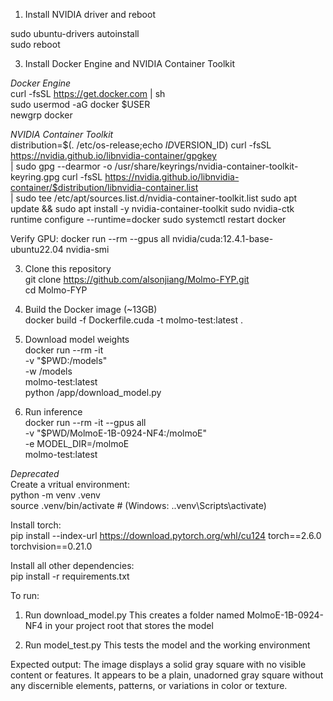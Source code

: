 1. Install NVIDIA driver and reboot
  
sudo ubuntu-drivers autoinstall  
sudo reboot  
  
3. Install Docker Engine and NVIDIA Container Toolkit
  
*Docker Engine*   
curl -fsSL https://get.docker.com | sh  
sudo usermod -aG docker $USER  
newgrp docker  

*NVIDIA Container Toolkit*  
distribution=$(. /etc/os-release;echo $ID$VERSION_ID)
curl -fsSL https://nvidia.github.io/libnvidia-container/gpgkey \
  | sudo gpg --dearmor -o /usr/share/keyrings/nvidia-container-toolkit-keyring.gpg
curl -fsSL https://nvidia.github.io/libnvidia-container/$distribution/libnvidia-container.list \
  | sudo tee /etc/apt/sources.list.d/nvidia-container-toolkit.list 
sudo apt update && sudo apt install -y nvidia-container-toolkit 
sudo nvidia-ctk runtime configure --runtime=docker 
sudo systemctl restart docker 
 
Verify GPU: 
docker run --rm --gpus all nvidia/cuda:12.4.1-base-ubuntu22.04 nvidia-smi 
 
3. Clone this repository  
git clone https://github.com/alsonjiang/Molmo-FYP.git  
cd Molmo-FYP 
 
4. Build the Docker image (~13GB)  
docker build -f Dockerfile.cuda -t molmo-test:latest . 
 
5. Download model weights   
docker run --rm -it \
  -v "$PWD:/models" \
  -w /models \
  molmo-test:latest \
  python /app/download_model.py
 
6. Run inference   
docker run --rm -it --gpus all \
  -v "$PWD/MolmoE-1B-0924-NF4:/molmoE" \
  -e MODEL_DIR=/molmoE \
  molmo-test:latest



*Deprecated*   
Create a vritual environment:  
python -m venv .venv  
source .venv/bin/activate  # (Windows: .\.venv\Scripts\activate)  

Install torch:  
pip install --index-url https://download.pytorch.org/whl/cu124 torch==2.6.0 torchvision==0.21.0  

Install all other dependencies:  
pip install -r requirements.txt  

To run:  

1. Run download_model.py
This creates a folder named MolmoE-1B-0924-NF4 in your project root that stores the model

2. Run model_test.py 
This tests the model and the working environment

Expected output:
The image displays a solid gray square with no visible content or features. 
It appears to be a plain, unadorned gray square without any discernible elements, patterns, or variations in color or texture.
